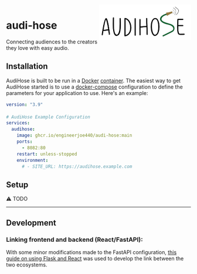 <img src="https://raw.githubusercontent.com/engineerjoe440/audi-hose/main/logo/audihose-logo.png" width="250" alt="logo" align="right">

# audi-hose
Connecting audiences to the creators they love with easy audio.

## Installation

AudiHose is built to be run in a [Docker](https://docs.docker.com/get-started/overview/)
[container](https://www.redhat.com/en/topics/containers/whats-a-linux-container).
The easiest way to get AudiHose started is to use a [docker-compose](https://docs.docker.com/compose/)
configuration to define the parameters for your application to use. Here's an
example:

```yaml
version: "3.9"

# AudiHose Example Configuration
services:
  audihose:
    image: ghcr.io/engineerjoe440/audi-hose:main
    ports:
      - 8082:80
    restart: unless-stopped
    environment:
      # - SITE_URL: https://audihose.example.com
```

## Setup

:warning: TODO

---

## Development

### Linking frontend and backend (React/FastAPI):
With some minor modifications made to the FastAPI configuration,
[this guide on using Flask and React](https://blog.learningdollars.com/2019/11/29/how-to-serve-a-reactapp-with-a-flask-server/)
was used to develop the link between the two ecosystems.
